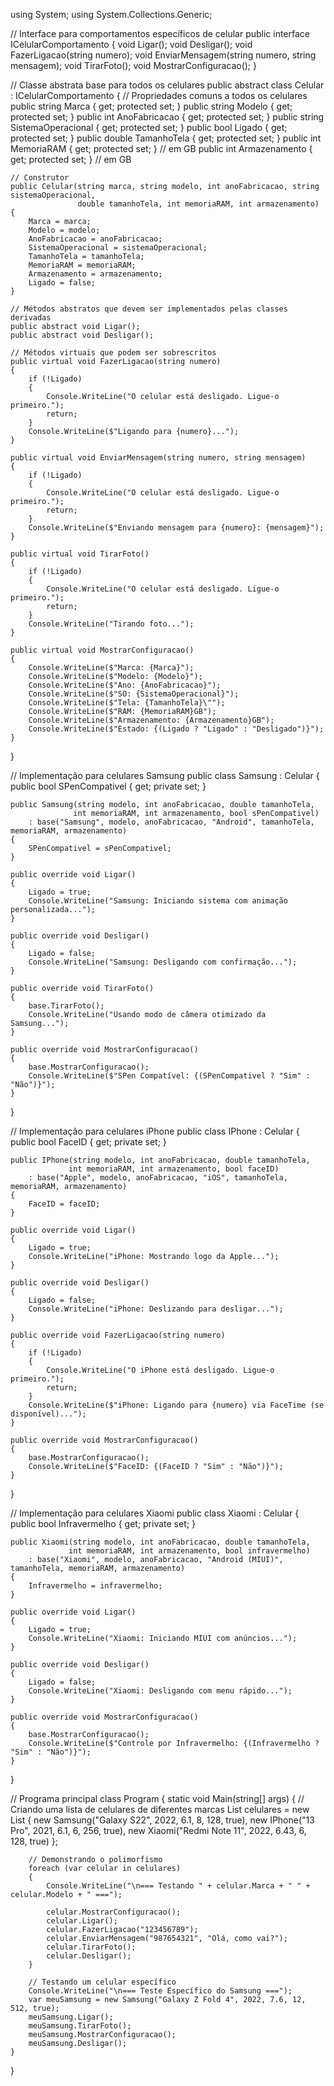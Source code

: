 using System;
using System.Collections.Generic;

// Interface para comportamentos específicos de celular
public interface ICelularComportamento
{
    void Ligar();
    void Desligar();
    void FazerLigacao(string numero);
    void EnviarMensagem(string numero, string mensagem);
    void TirarFoto();
    void MostrarConfiguracao();
}

// Classe abstrata base para todos os celulares
public abstract class Celular : ICelularComportamento
{
    // Propriedades comuns a todos os celulares
    public string Marca { get; protected set; }
    public string Modelo { get; protected set; }
    public int AnoFabricacao { get; protected set; }
    public string SistemaOperacional { get; protected set; }
    public bool Ligado { get; protected set; }
    public double TamanhoTela { get; protected set; }
    public int MemoriaRAM { get; protected set; } // em GB
    public int Armazenamento { get; protected set; } // em GB

    // Construtor
    public Celular(string marca, string modelo, int anoFabricacao, string sistemaOperacional, 
                   double tamanhoTela, int memoriaRAM, int armazenamento)
    {
        Marca = marca;
        Modelo = modelo;
        AnoFabricacao = anoFabricacao;
        SistemaOperacional = sistemaOperacional;
        TamanhoTela = tamanhoTela;
        MemoriaRAM = memoriaRAM;
        Armazenamento = armazenamento;
        Ligado = false;
    }

    // Métodos abstratos que devem ser implementados pelas classes derivadas
    public abstract void Ligar();
    public abstract void Desligar();
    
    // Métodos virtuais que podem ser sobrescritos
    public virtual void FazerLigacao(string numero)
    {
        if (!Ligado)
        {
            Console.WriteLine("O celular está desligado. Ligue-o primeiro.");
            return;
        }
        Console.WriteLine($"Ligando para {numero}...");
    }

    public virtual void EnviarMensagem(string numero, string mensagem)
    {
        if (!Ligado)
        {
            Console.WriteLine("O celular está desligado. Ligue-o primeiro.");
            return;
        }
        Console.WriteLine($"Enviando mensagem para {numero}: {mensagem}");
    }

    public virtual void TirarFoto()
    {
        if (!Ligado)
        {
            Console.WriteLine("O celular está desligado. Ligue-o primeiro.");
            return;
        }
        Console.WriteLine("Tirando foto...");
    }

    public virtual void MostrarConfiguracao()
    {
        Console.WriteLine($"Marca: {Marca}");
        Console.WriteLine($"Modelo: {Modelo}");
        Console.WriteLine($"Ano: {AnoFabricacao}");
        Console.WriteLine($"SO: {SistemaOperacional}");
        Console.WriteLine($"Tela: {TamanhoTela}\"");
        Console.WriteLine($"RAM: {MemoriaRAM}GB");
        Console.WriteLine($"Armazenamento: {Armazenamento}GB");
        Console.WriteLine($"Estado: {(Ligado ? "Ligado" : "Desligado")}");
    }
}

// Implementação para celulares Samsung
public class Samsung : Celular
{
    public bool SPenCompativel { get; private set; }

    public Samsung(string modelo, int anoFabricacao, double tamanhoTela, 
                  int memoriaRAM, int armazenamento, bool sPenCompativel)
        : base("Samsung", modelo, anoFabricacao, "Android", tamanhoTela, memoriaRAM, armazenamento)
    {
        SPenCompativel = sPenCompativel;
    }

    public override void Ligar()
    {
        Ligado = true;
        Console.WriteLine("Samsung: Iniciando sistema com animação personalizada...");
    }

    public override void Desligar()
    {
        Ligado = false;
        Console.WriteLine("Samsung: Desligando com confirmação...");
    }

    public override void TirarFoto()
    {
        base.TirarFoto();
        Console.WriteLine("Usando modo de câmera otimizado da Samsung...");
    }

    public override void MostrarConfiguracao()
    {
        base.MostrarConfiguracao();
        Console.WriteLine($"SPen Compatível: {(SPenCompativel ? "Sim" : "Não")}");
    }
}

// Implementação para celulares iPhone
public class IPhone : Celular
{
    public bool FaceID { get; private set; }

    public IPhone(string modelo, int anoFabricacao, double tamanhoTela, 
                 int memoriaRAM, int armazenamento, bool faceID)
        : base("Apple", modelo, anoFabricacao, "iOS", tamanhoTela, memoriaRAM, armazenamento)
    {
        FaceID = faceID;
    }

    public override void Ligar()
    {
        Ligado = true;
        Console.WriteLine("iPhone: Mostrando logo da Apple...");
    }

    public override void Desligar()
    {
        Ligado = false;
        Console.WriteLine("iPhone: Deslizando para desligar...");
    }

    public override void FazerLigacao(string numero)
    {
        if (!Ligado)
        {
            Console.WriteLine("O iPhone está desligado. Ligue-o primeiro.");
            return;
        }
        Console.WriteLine($"iPhone: Ligando para {numero} via FaceTime (se disponível)...");
    }

    public override void MostrarConfiguracao()
    {
        base.MostrarConfiguracao();
        Console.WriteLine($"FaceID: {(FaceID ? "Sim" : "Não")}");
    }
}

// Implementação para celulares Xiaomi
public class Xiaomi : Celular
{
    public bool Infravermelho { get; private set; }

    public Xiaomi(string modelo, int anoFabricacao, double tamanhoTela, 
                 int memoriaRAM, int armazenamento, bool infravermelho)
        : base("Xiaomi", modelo, anoFabricacao, "Android (MIUI)", tamanhoTela, memoriaRAM, armazenamento)
    {
        Infravermelho = infravermelho;
    }

    public override void Ligar()
    {
        Ligado = true;
        Console.WriteLine("Xiaomi: Iniciando MIUI com anúncios...");
    }

    public override void Desligar()
    {
        Ligado = false;
        Console.WriteLine("Xiaomi: Desligando com menu rápido...");
    }

    public override void MostrarConfiguracao()
    {
        base.MostrarConfiguracao();
        Console.WriteLine($"Controle por Infravermelho: {(Infravermelho ? "Sim" : "Não")}");
    }
}

// Programa principal
class Program
{
    static void Main(string[] args)
    {
        // Criando uma lista de celulares de diferentes marcas
        List<Celular> celulares = new List<Celular>
        {
            new Samsung("Galaxy S22", 2022, 6.1, 8, 128, true),
            new IPhone("13 Pro", 2021, 6.1, 6, 256, true),
            new Xiaomi("Redmi Note 11", 2022, 6.43, 6, 128, true)
        };

        // Demonstrando o polimorfismo
        foreach (var celular in celulares)
        {
            Console.WriteLine("\n=== Testando " + celular.Marca + " " + celular.Modelo + " ===");
            
            celular.MostrarConfiguracao();
            celular.Ligar();
            celular.FazerLigacao("123456789");
            celular.EnviarMensagem("987654321", "Olá, como vai?");
            celular.TirarFoto();
            celular.Desligar();
        }

        // Testando um celular específico
        Console.WriteLine("\n=== Teste Específico do Samsung ===");
        var meuSamsung = new Samsung("Galaxy Z Fold 4", 2022, 7.6, 12, 512, true);
        meuSamsung.Ligar();
        meuSamsung.TirarFoto();
        meuSamsung.MostrarConfiguracao();
        meuSamsung.Desligar();
    }
}
